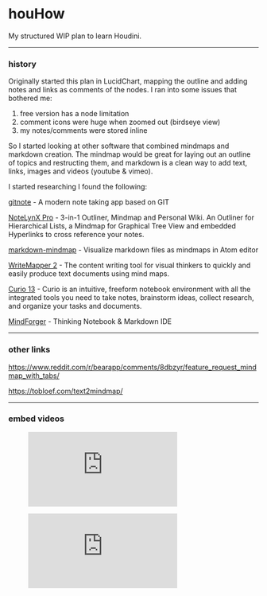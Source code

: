 # houHow
My structured WIP plan to learn Houdini.


---
### history
Originally started this plan in LucidChart, mapping the outline and adding notes and links as comments of the nodes.  I ran into some issues that bothered me:

1. free version has a node limitation
2. comment icons were huge when zoomed out (birdseye view)
3. my notes/comments were stored inline

So I started looking at other software that combined mindmaps and markdown creation.  The mindmap would be great for laying out an outline of topics and restructing them, and markdown is a clean way to add text, links, images and videos (youtube & vimeo).

I started researching I found the following:

[gitnote](https://github.com/zhaopengme/gitnote) - A modern note taking app based on GIT

[NoteLynX Pro](https://play.google.com/store/apps/details?id=com.astrodean.notelynxpro&hl=en_GB) - 3-in-1 Outliner, Mindmap and Personal Wiki. An Outliner for Hierarchical Lists, a Mindmap for Graphical Tree View and embedded Hyperlinks to cross reference your notes.

[markdown-mindmap](https://atom.io/packages/markdown-mindmap) - Visualize markdown files as mindmaps in Atom editor

[WriteMapper 2](https://writemapper.com/) - The content writing tool for visual thinkers to quickly and easily produce text documents using mind maps.

[Curio 13](https://www.zengobi.com/curio/) - Curio is an intuitive, freeform notebook environment with all the integrated tools you need to take notes, brainstorm ideas, collect research, and organize your tasks and documents.

[MindForger](https://www.mindforger.com/) - Thinking Notebook & Markdown IDE

---
### other links
https://www.reddit.com/r/bearapp/comments/8dbzyr/feature_request_mindmap_with_tabs/

https://tobloef.com/text2mindmap/

---
### embed videos
<figure class="video_container">
  <iframe src="https://www.youtube.com/embed/enMumwvLAug" frameborder="0" allowfullscreen="true"> </iframe>
</figure>

<figure class="video_container">
  <iframe src="https://drive.google.com/file/d/0B6m34D8cFdpMZndKTlBRU0tmczg/preview" frameborder="0" allowfullscreen="true"> </iframe>
</figure>